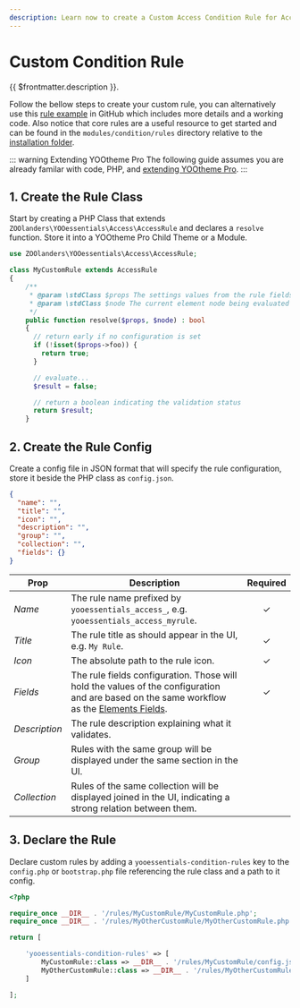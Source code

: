 ```yaml
---
description: Learn now to create a Custom Access Condition Rule for Access and others
---
```


# Custom Condition Rule

{{ $frontmatter.description }}.

Follow the bellow steps to create your custom rule, you can alternatively use this [rule example](https://github.com/zoolanders/ytp-condition-rules) in GitHub which includes more details and a working code. Also notice that core rules are a useful resource to get started and can be found in the `modules/condition/rules` directory relative to the [installation folder](/essentials-for-yootheme-pro/#installation).

::: warning Extending YOOtheme Pro
The following guide assumes you are already familar with code, PHP, and [extending YOOtheme Pro](https://yootheme.com/support/yootheme-pro/joomla/developers-child-themes#extend-functionality).
:::

## 1. Create the Rule Class

Start by creating a PHP Class that extends `ZOOlanders\YOOessentials\Access\AccessRule` and declares a `resolve` function. Store it into a YOOtheme Pro Child Theme or a Module.

```php
use ZOOlanders\YOOessentials\Access\AccessRule;

class MyCustomRule extends AccessRule
{
    /**
     * @param \stdClass $props The settings values from the rule fields
     * @param \stdClass $node The current element node being evaluated
     */
    public function resolve($props, $node) : bool
    {
      // return early if no configuration is set
      if (!isset($props->foo)) {
        return true;
      }

      // evaluate...
      $result = false;

      // return a boolean indicating the validation status
      return $result;
    }
```

## 2. Create the Rule Config

Create a config file in JSON format that will specify the rule configuration, store it beside the PHP class as `config.json`.

```json
{
  "name": "",
  "title": "",
  "icon": "",
  "description": "",
  "group": "",
  "collection": "",
  "fields": {}
}
```

| Prop | Description | Required |
| --- | --- | :---: |
| *Name* | The rule name prefixed by `yooessentials_access_`, e.g. `yooessentials_access_myrule`. | &#x2713; |
| *Title* | The rule title as should appear in the UI, e.g. `My Rule`. | &#x2713; |
| *Icon* | The absolute path to the rule icon. | &#x2713; |
| *Fields* | The rule fields configuration. Those will hold the values of the configuration and are based on the same workflow as the [Elements Fields](https://yootheme.com/support/yootheme-pro/joomla/developers-elements). | &#x2713; |
| *Description* | The rule description explaining what it validates. |
| *Group* | Rules with the same group will be displayed under the same section in the UI. |
| *Collection* | Rules of the same collection will be displayed joined in the UI, indicating a strong relation between them. |

## 3. Declare the Rule

Declare custom rules by adding a `yooessentials-condition-rules` key to the `config.php` or `bootstrap.php` file referencing the rule class and a path to it config.

```php
<?php

require_once __DIR__ . '/rules/MyCustomRule/MyCustomRule.php';
require_once __DIR__ . '/rules/MyOtherCustomRule/MyOtherCustomRule.php';

return [

    'yooessentials-condition-rules' => [
        MyCustomRule::class => __DIR__ . '/rules/MyCustomRule/config.json',
        MyOtherCustomRule::class => __DIR__ . '/rules/MyOtherCustomRule/config.json',
    ]

];
```
